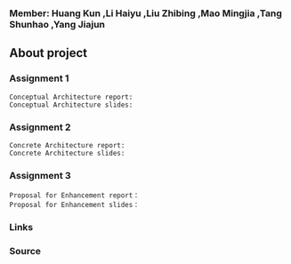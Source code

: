 ### Member: Huang Kun ,Li Haiyu ,Liu Zhibing ,Mao Mingjia ,Tang Shunhao ,Yang Jiajun 

## About project
    
    
    
    
### Assignment 1
    Conceptual Architecture report:
    Conceptual Architecture slides:
### Assignment 2
    Concrete Architecture report:
    Concrete Architecture slides:
### Assignment 3
    Proposal for Enhancement report：
    Proposal for Enhancement slides：

### Links
### Source
###
